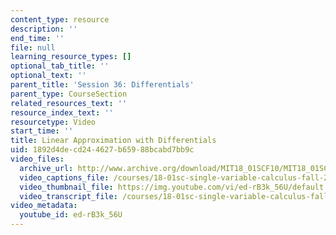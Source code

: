 ```yaml
---
content_type: resource
description: ''
end_time: ''
file: null
learning_resource_types: []
optional_tab_title: ''
optional_text: ''
parent_title: 'Session 36: Differentials'
parent_type: CourseSection
related_resources_text: ''
resource_index_text: ''
resourcetype: Video
start_time: ''
title: Linear Approximation with Differentials
uid: 1892d4de-cd24-4627-b659-88bcabd7bb9c
video_files:
  archive_url: http://www.archive.org/download/MIT18_01SCF10/MIT18_01SCF10Rec_30_300k.mp4
  video_captions_file: /courses/18-01sc-single-variable-calculus-fall-2010/f6ee3908b4275b3ebf3f98d87db66a16_ed-rB3k_56U.vtt
  video_thumbnail_file: https://img.youtube.com/vi/ed-rB3k_56U/default.jpg
  video_transcript_file: /courses/18-01sc-single-variable-calculus-fall-2010/e8e8766fc703402bdcb9846ba8040af0_ed-rB3k_56U.pdf
video_metadata:
  youtube_id: ed-rB3k_56U
---
```

